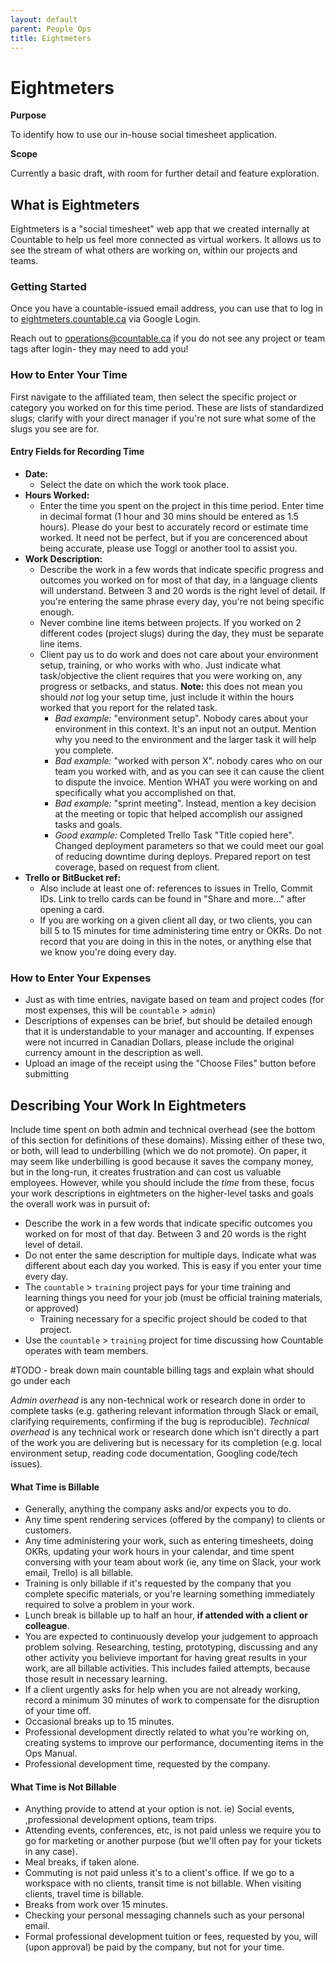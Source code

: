 ```yaml
---
layout: default
parent: People Ops
title: Eightmeters
---
```


# Eightmeters

**Purpose**

To identify how to use our in-house social timesheet application.

**Scope**

Currently a basic draft, with room for further detail and feature
exploration.

## What is Eightmeters

Eightmeters is a "social timesheet" web app that we
created internally at Countable to help us feel more
connected as virtual workers. It allows us to see
the stream of what others are working on, within our
projects and teams.

### Getting Started

Once you have a countable-issued email address, you can
use that to log in to [eightmeters.countable.ca](http://eightmeters.countable.ca/) via Google Login.

Reach out to [operations@countable.ca](mailto:operations@countable.ca) if you do not see any project or team tags after login- they may need to add you!

### How to Enter Your Time

First navigate to the affiliated team, then select the specific
project or category you worked on for this time period. These
are lists of standardized slugs; clarify with your direct manager
if you're not sure what some of the slugs you see are for.

#### Entry Fields for Recording Time

*  **Date:**
    * Select the date on which the work took place.
*  **Hours Worked:**
    * Enter the time you spent on the project in this time period. Enter time in decimal format (1 hour and 30 mins should be entered as 1.5 hours). Please do your best to accurately record or estimate time worked. It need not be perfect, but if you are concerenced about being accurate, please use Toggl or another tool to assist you.
*  **Work Description:**
    * Describe the work in a few words that indicate specific progress and outcomes you worked on for most of that day, in a language clients will understand. Between 3 and 20 words is the right level of detail. If you're entering the same phrase every day, you're not being specific enough.
    * Never combine line items between projects. If you worked on 2 different codes (project slugs) during the day, they must be separate line items.
    * Client pay us to do work and does not care about your environment setup, training, or who works with who. Just indicate what task/objective the client requires that you were working on, any progress or setbacks, and status. **Note:** this does not mean you should *not* log your setup time, just include it within the hours worked that you report for the related task.
        * *Bad example:* "environment setup". Nobody cares about your environment in this context. It's an input not an output. Mention why you need to the environment and the larger task it will help you complete.
        * *Bad example:* "worked with person X". nobody cares who on our team you worked with, and as you can see it can cause the client to dispute the invoice. Mention WHAT you were working on and specifically what you accomplished on that.
        * *Bad example:* "sprint meeting". Instead, mention a key decision at the meeting or topic that helped accomplish our assigned tasks and goals.
        * *Good example:* Completed Trello Task "Title copied here". Changed deployment parameters so that we could meet our goal of reducing downtime during deploys. Prepared report on test coverage, based on request from client.
*  **Trello or BitBucket ref:**
    * Also include at least one of: references to issues in Trello, Commit IDs. Link to trello cards can be found in "Share and more..." after opening a card.
    * If you are working on a given client all day, or two clients, you can bill 5 to 15 minutes for time administering time entry or OKRs. Do not record that you are doing in this in the notes, or anything else that we know you're doing every day.

    
### How to Enter Your Expenses 

* Just as with time entries, navigate based on team and project codes (for most expenses, this will be `countable` > `admin`)
* Descriptions of expenses can be brief, but should be detailed enough that it is understandable to your manager and accounting. If expenses were not incurred in Canadian Dollars, please include the original currency amount in the description as well. 
* Upload an image of the receipt using the "Choose Files" button before submitting

## Describing Your Work In Eightmeters

Include time spent on both admin and technical overhead (see the bottom of this section for definitions of these domains). Missing either of these two, or both, will lead to underbilling (which we do not promote). On paper, it may seem like underbilling is good because it saves the company money, but in the long-run, it creates frustration and can cost us valuable employees. However, while you should include the *time* from these, focus your work descriptions in eightmeters on the higher-level tasks and goals the overall work was in pursuit of:

  * Describe the work in a few words that indicate specific outcomes you worked on for most of that day. Between 3 and 20 words is the right level of detail.
  * Do not enter the same description for multiple days. Indicate what was different about each day you worked. This is easy if you enter your time every day.
  * The `countable` > `training` project pays for your time training and learning things you need for your job (must be official training materials, or approved)
      * Training necessary for a specific project should be coded to that project.
  * Use the `countable` > `training` project for time discussing how Countable operates with team members.

#TODO - break down main countable billing tags and explain what should go under each

 *Admin overhead* is any non-technical work or research done in order to complete tasks (e.g. gathering relevant information through Slack or email, clarifying requirements, confirming if the bug is reproducible). *Technical overhead* is any technical work or research done which isn't directly a part of the work you are delivering but is necessary for its completion (e.g. local environment setup, reading code documentation, Googling code/tech issues).
 
 #### What Time is Billable
 
  * Generally, anything the company asks and/or expects you to do.
  * Any time spent rendering services (offered by the company) to clients or customers.
  * Any time administering your work, such as entering timesheets, doing OKRs, updating your work hours in your calendar, and time spent conversing with your team about work (ie, any time on Slack, your work email, Trello) is all billable.
  * Training is only billable if it's requested by the company that you complete specific materials, or you're learning something immediately required to solve a problem in your work.
  * Lunch break is billable up to half an hour, **if attended with a client or colleague**.
  * You are expected to continuously develop your judgement to approach problem solving. Researching, testing, prototyping, discussing and any other activity you belivieve important for having great results in your work, are all billable activities. This includes failed attempts, because those result in necessary learning.
  * If a client urgently asks for help when you are not already working, record a minimum 30 minutes of work to compensate for the disruption of your time off.
  * Occasional breaks up to 15 minutes.
  * Professional development directly related to what you're working on, creating systems to improve our performance, documenting items in the Ops Manual.
  * Professional development time, requested by the company.
 
 #### What Time is Not Billable
 
  * Anything provide to attend at your option is not. ie) Social events, ,professional development options, team trips.
  * Attending events, conferences, etc, is not paid unless we require you to go for marketing or another purpose (but we'll often pay for your tickets in any case).
  * Meal breaks, if taken alone.
  * Commuting is not paid unless it's to a client's office. If we go to a workspace with no clients, transit time is not billable. When visiting clients, travel time is billable.
  * Breaks from work over 15 minutes.
  * Checking your personal messaging channels such as your personal email.
  * Formal professional development tuition or fees, requested by you, will (upon approval) be paid by the company, but not for your time.
